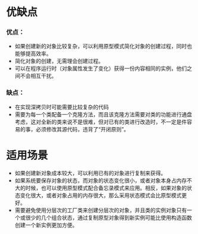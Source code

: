 # 优缺点

### 优点：

- 如果创建新的对象比较复杂，可以利用原型模式简化对象的创建过程，同时也能够提高效率。
- 简化对象的创建，无需理会创建过程。
- 可以在程序运行时（对象属性发生了变化）获得一份内容相同的实例，他们之间不会相互干扰。

### 缺点：

- 在实现深拷贝时可能需要比较复杂的代码
- 需要为每一个类配备一个克隆方法，而且该克隆方法需要对类的功能进行通盘考虑，这对全新的类来说不是很难，但对已有的类进行改造时，不一定是件容易的事，必须修改其源代码，违背了“开闭原则”。

# 适用场景
- 如果创建新对象成本较大，可以利用已有的对象进行复制来获得。
- 如果系统要保存对象的状态，而对象的状态变化很小，或者对象本身占内存不大的时候，也可以使用原型模式配合备忘录模式来应用。相反，如果对象的状态变化很大，或者对象占用的内存很大，那么采用状态模式会比原型模式更好。
- 需要避免使用分层次的工厂类来创建分层次的对象，并且类的实例对象只有一个或很少的几个组合状态，通过复制原型对象得到新实例可能比使用构造函数创建一个新实例更加方便。
